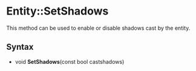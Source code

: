 # Entity::SetShadows #
This method can be used to enable or disable shadows cast by the entity.

## Syntax ##

- void **SetShadows**(const bool castshadows)